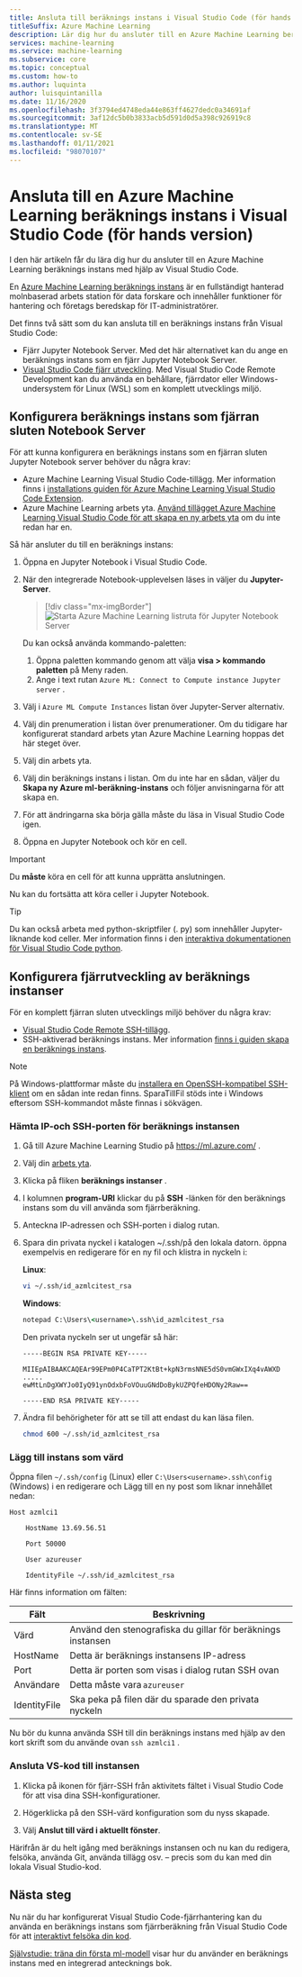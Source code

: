 ```yaml
---
title: Ansluta till beräknings instans i Visual Studio Code (för hands version)
titleSuffix: Azure Machine Learning
description: Lär dig hur du ansluter till en Azure Machine Learning beräknings instans i Visual Studio Code för att köra interaktiva Jupyter Notebook och arbets belastningar för fjärrutveckling.
services: machine-learning
ms.service: machine-learning
ms.subservice: core
ms.topic: conceptual
ms.custom: how-to
ms.author: luquinta
author: luisquintanilla
ms.date: 11/16/2020
ms.openlocfilehash: 3f3794ed4748eda44e863ff4627dedc0a34691af
ms.sourcegitcommit: 3af12dc5b0b3833acb5d591d0d5a398c926919c8
ms.translationtype: MT
ms.contentlocale: sv-SE
ms.lasthandoff: 01/11/2021
ms.locfileid: "98070107"
---
```

# <a name="connect-to-an-azure-machine-learning-compute-instance-in-visual-studio-code-preview"></a>Ansluta till en Azure Machine Learning beräknings instans i Visual Studio Code (för hands version)

I den här artikeln får du lära dig hur du ansluter till en Azure Machine Learning beräknings instans med hjälp av Visual Studio Code.

En [Azure Machine Learning beräknings instans](concept-compute-instance.md) är en fullständigt hanterad molnbaserad arbets station för data forskare och innehåller funktioner för hantering och företags beredskap för IT-administratörer.

Det finns två sätt som du kan ansluta till en beräknings instans från Visual Studio Code:

* Fjärr Jupyter Notebook Server. Med det här alternativet kan du ange en beräknings instans som en fjärr Jupyter Notebook Server.
* [Visual Studio Code fjärr utveckling](https://code.visualstudio.com/docs/remote/remote-overview). Med Visual Studio Code Remote Development kan du använda en behållare, fjärrdator eller Windows-undersystem för Linux (WSL) som en komplett utvecklings miljö.

## <a name="configure-compute-instance-as-remote-notebook-server"></a>Konfigurera beräknings instans som fjärran sluten Notebook Server

För att kunna konfigurera en beräknings instans som en fjärran sluten Jupyter Notebook server behöver du några krav:

* Azure Machine Learning Visual Studio Code-tillägg. Mer information finns i [installations guiden för Azure Machine Learning Visual Studio Code Extension](tutorial-setup-vscode-extension.md).
* Azure Machine Learning arbets yta. [Använd tillägget Azure Machine Learning Visual Studio Code för att skapa en ny arbets yta](how-to-manage-resources-vscode.md#create-a-workspace) om du inte redan har en.

Så här ansluter du till en beräknings instans:

1. Öppna en Jupyter Notebook i Visual Studio Code.
1. När den integrerade Notebook-upplevelsen läses in väljer du **Jupyter-Server**.

    > [!div class="mx-imgBorder"]
    > ![Starta Azure Machine Learning listruta för Jupyter Notebook Server](media/how-to-set-up-vs-code-remote/launch-server-selection-dropdown.png)

    Du kan också använda kommando-paletten:

    1. Öppna paletten kommando genom att välja **visa > kommando paletten** på Meny raden.
    1. Ange i text rutan `Azure ML: Connect to Compute instance Jupyter server` .

1. Välj i `Azure ML Compute Instances` listan över Jupyter-Server alternativ.
1. Välj din prenumeration i listan över prenumerationer. Om du tidigare har konfigurerat standard arbets ytan Azure Machine Learning hoppas det här steget över.
1. Välj din arbets yta.
1. Välj din beräknings instans i listan. Om du inte har en sådan, väljer du **Skapa ny Azure ml-beräkning-instans** och följer anvisningarna för att skapa en.
1. För att ändringarna ska börja gälla måste du läsa in Visual Studio Code igen.
1. Öppna en Jupyter Notebook och kör en cell.

> [!IMPORTANT]
> Du **måste** köra en cell för att kunna upprätta anslutningen.

Nu kan du fortsätta att köra celler i Jupyter Notebook.

> [!TIP]
> Du kan också arbeta med python-skriptfiler (. py) som innehåller Jupyter-liknande kod celler. Mer information finns i den [interaktiva dokumentationen för Visual Studio Code python](https://code.visualstudio.com/docs/python/jupyter-support-py).

## <a name="configure-compute-instance-remote-development"></a>Konfigurera fjärrutveckling av beräknings instanser

För en komplett fjärran sluten utvecklings miljö behöver du några krav:

* [Visual Studio Code Remote SSH-tillägg](https://marketplace.visualstudio.com/items?itemName=ms-vscode-remote.remote-ssh).
* SSH-aktiverad beräknings instans. Mer information [finns i guiden skapa en beräknings instans](how-to-create-manage-compute-instance.md).

> [!NOTE]
> På Windows-plattformar måste du [installera en OpenSSH-kompatibel SSH-klient](https://code.visualstudio.com/docs/remote/troubleshooting#_installing-a-supported-ssh-client) om en sådan inte redan finns. SparaTillFil stöds inte i Windows eftersom SSH-kommandot måste finnas i sökvägen.

### <a name="get-the-ip-and-ssh-port-for-your-compute-instance"></a>Hämta IP-och SSH-porten för beräknings instansen

1. Gå till Azure Machine Learning Studio på https://ml.azure.com/ .
2. Välj din [arbets yta](concept-workspace.md).
1. Klicka på fliken **beräknings instanser** .
1. I kolumnen **program-URI** klickar du på **SSH** -länken för den beräknings instans som du vill använda som fjärrberäkning. 
1. Anteckna IP-adressen och SSH-porten i dialog rutan. 
1. Spara din privata nyckel i katalogen ~/.ssh/på den lokala datorn. öppna exempelvis en redigerare för en ny fil och klistra in nyckeln i: 

   **Linux**:

   ```sh
   vi ~/.ssh/id_azmlcitest_rsa  
   ```

   **Windows**:

   ```cmd
   notepad C:\Users\<username>\.ssh\id_azmlcitest_rsa
   ```

   Den privata nyckeln ser ut ungefär så här:

   ```text
   -----BEGIN RSA PRIVATE KEY-----

   MIIEpAIBAAKCAQEAr99EPm0P4CaTPT2KtBt+kpN3rmsNNE5dS0vmGWxIXq4vAWXD
   ..... 
   ewMtLnDgXWYJo0IyQ91ynOdxbFoVOuuGNdDoBykUZPQfeHDONy2Raw==

   -----END RSA PRIVATE KEY-----
   ```

1. Ändra fil behörigheter för att se till att endast du kan läsa filen.  

   ```sh
   chmod 600 ~/.ssh/id_azmlcitest_rsa
   ```

### <a name="add-instance-as-a-host"></a>Lägg till instans som värd

Öppna filen `~/.ssh/config` (Linux) eller `C:\Users<username>.ssh\config` (Windows) i en redigerare och Lägg till en ny post som liknar innehållet nedan:

```
Host azmlci1 

    HostName 13.69.56.51 

    Port 50000 

    User azureuser 

    IdentityFile ~/.ssh/id_azmlcitest_rsa
```

Här finns information om fälten:

|Fält|Beskrivning|
|----|---------|
|Värd|Använd den stenografiska du gillar för beräknings instansen |
|HostName|Detta är beräknings instansens IP-adress |
|Port|Detta är porten som visas i dialog rutan SSH ovan |
|Användare|Detta måste vara `azureuser` |
|IdentityFile|Ska peka på filen där du sparade den privata nyckeln |

Nu bör du kunna använda SSH till din beräknings instans med hjälp av den kort skrift som du använde ovan `ssh azmlci1` .

### <a name="connect-vs-code-to-the-instance"></a>Ansluta VS-kod till instansen

1. Klicka på ikonen för fjärr-SSH från aktivitets fältet i Visual Studio Code för att visa dina SSH-konfigurationer.

1. Högerklicka på den SSH-värd konfiguration som du nyss skapade.

1. Välj **Anslut till värd i aktuellt fönster**. 

Härifrån är du helt igång med beräknings instansen och nu kan du redigera, felsöka, använda Git, använda tillägg osv. – precis som du kan med din lokala Visual Studio-kod.

## <a name="next-steps"></a>Nästa steg

Nu när du har konfigurerat Visual Studio Code-fjärrhantering kan du använda en beräknings instans som fjärrberäkning från Visual Studio Code för att [interaktivt felsöka din kod](how-to-debug-visual-studio-code.md).

[Självstudie: träna din första ml-modell](tutorial-1st-experiment-sdk-train.md) visar hur du använder en beräknings instans med en integrerad antecknings bok.
